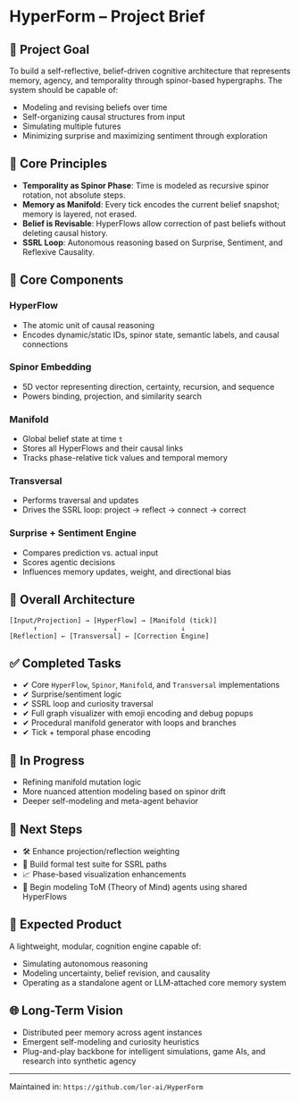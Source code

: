 # HyperForm – Project Brief

## 🧭 Project Goal
To build a self-reflective, belief-driven cognitive architecture that represents memory, agency, and temporality through spinor-based hypergraphs. The system should be capable of:
- Modeling and revising beliefs over time
- Self-organizing causal structures from input
- Simulating multiple futures
- Minimizing surprise and maximizing sentiment through exploration

## 🧠 Core Principles
- **Temporality as Spinor Phase**: Time is modeled as recursive spinor rotation, not absolute steps.
- **Memory as Manifold**: Every tick encodes the current belief snapshot; memory is layered, not erased.
- **Belief is Revisable**: HyperFlows allow correction of past beliefs without deleting causal history.
- **SSRL Loop**: Autonomous reasoning based on Surprise, Sentiment, and Reflexive Causality.

## 🧱 Core Components

### HyperFlow
- The atomic unit of causal reasoning
- Encodes dynamic/static IDs, spinor state, semantic labels, and causal connections

### Spinor Embedding
- 5D vector representing direction, certainty, recursion, and sequence
- Powers binding, projection, and similarity search

### Manifold
- Global belief state at time `t`
- Stores all HyperFlows and their causal links
- Tracks phase-relative tick values and temporal memory

### Transversal
- Performs traversal and updates
- Drives the SSRL loop: project → reflect → connect → correct

### Surprise + Sentiment Engine
- Compares prediction vs. actual input
- Scores agentic decisions
- Influences memory updates, weight, and directional bias

## 📐 Overall Architecture
```
[Input/Projection] → [HyperFlow] → [Manifold (tick)]
      ↑                   ↓                ↓
[Reflection] ← [Transversal] ← [Correction Engine]
```

## ✅ Completed Tasks
- ✔ Core `HyperFlow`, `Spinor`, `Manifold`, and `Transversal` implementations
- ✔ Surprise/sentiment logic
- ✔ SSRL loop and curiosity traversal
- ✔ Full graph visualizer with emoji encoding and debug popups
- ✔ Procedural manifold generator with loops and branches
- ✔ Tick + temporal phase encoding

## 🔄 In Progress
- Refining manifold mutation logic
- More nuanced attention modeling based on spinor drift
- Deeper self-modeling and meta-agent behavior

## 🧩 Next Steps
- 🛠 Enhance projection/reflection weighting
- 🧪 Build formal test suite for SSRL paths
- 📈 Phase-based visualization enhancements
- 🧬 Begin modeling ToM (Theory of Mind) agents using shared HyperFlows

## 🧠 Expected Product
A lightweight, modular, cognition engine capable of:
- Simulating autonomous reasoning
- Modeling uncertainty, belief revision, and causality
- Operating as a standalone agent or LLM-attached core memory system

## 🌐 Long-Term Vision
- Distributed peer memory across agent instances
- Emergent self-modeling and curiosity heuristics
- Plug-and-play backbone for intelligent simulations, game AIs, and research into synthetic agency

---

Maintained in: `https://github.com/lor-ai/HyperForm`

